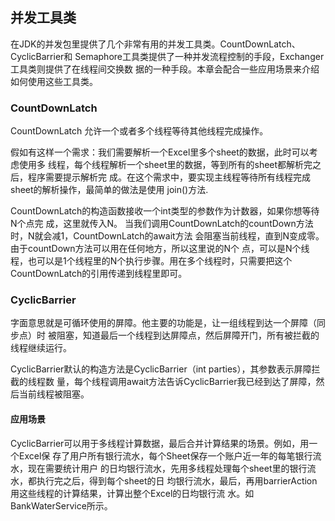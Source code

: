 ## 并发工具类
在JDK的并发包里提供了几个非常有用的并发工具类。CountDownLatch、CyclicBarrier和
Semaphore工具类提供了一种并发流程控制的手段，Exchanger工具类则提供了在线程间交换数
据的一种手段。本章会配合一些应用场景来介绍如何使用这些工具类。
### CountDownLatch 
CountDownLatch 允许一个或者多个线程等待其他线程完成操作。

假如有这样一个需求：我们需要解析一个Excel里多个sheet的数据，此时可以考虑使用多
线程，每个线程解析一个sheet里的数据，等到所有的sheet都解析完之后，程序需要提示解析完
成。在这个需求中，要实现主线程等待所有线程完成sheet的解析操作，最简单的做法是使用
join()方法.

CountDownLatch的构造函数接收一个int类型的参数作为计数器，如果你想等待N个点完
成，这里就传入N。
当我们调用CountDownLatch的countDown方法时，N就会减1，CountDownLatch的await方法
会阻塞当前线程，直到N变成零。由于countDown方法可以用在任何地方，所以这里说的N个
点，可以是N个线程，也可以是1个线程里的N个执行步骤。用在多个线程时，只需要把这个
CountDownLatch的引用传递到线程里即可。

### CyclicBarrier

字面意思就是可循环使用的屏障。他主要的功能是，让一组线程到达一个屏障（同步点）时
被阻塞，知道最后一个线程到达屏障点，然后屏障开门，所有被拦截的线程继续运行。

CyclicBarrier默认的构造方法是CyclicBarrier（int parties），其参数表示屏障拦截的线程数
量，每个线程调用await方法告诉CyclicBarrier我已经到达了屏障，然后当前线程被阻塞。

#### 应用场景
CyclicBarrier可以用于多线程计算数据，最后合并计算结果的场景。例如，用一个Excel保
存了用户所有银行流水，每个Sheet保存一个账户近一年的每笔银行流水，现在需要统计用户
的日均银行流水，先用多线程处理每个sheet里的银行流水，都执行完之后，得到每个sheet的日
均银行流水，最后，再用barrierAction用这些线程的计算结果，计算出整个Excel的日均银行流
水。如 BankWaterService所示。
